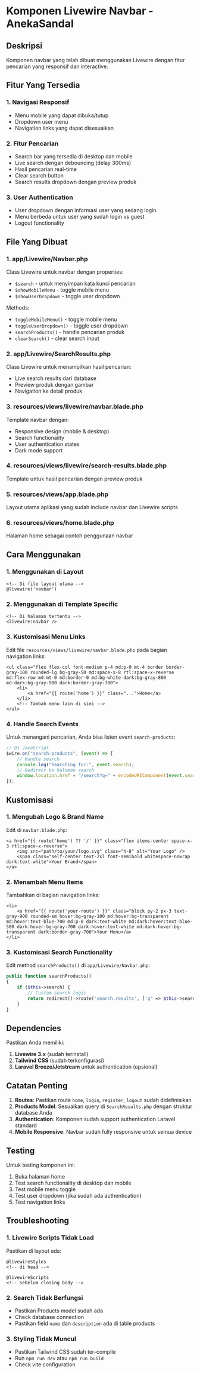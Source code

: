 # Komponen Livewire Navbar - AnekaSandal

## Deskripsi

Komponen navbar yang telah dibuat menggunakan Livewire dengan fitur pencarian yang responsif dan interactive.

## Fitur Yang Tersedia

### 1. **Navigasi Responsif**

-   Menu mobile yang dapat dibuka/tutup
-   Dropdown user menu
-   Navigation links yang dapat disesuaikan

### 2. **Fitur Pencarian**

-   Search bar yang tersedia di desktop dan mobile
-   Live search dengan debouncing (delay 300ms)
-   Hasil pencarian real-time
-   Clear search button
-   Search results dropdown dengan preview produk

### 3. **User Authentication**

-   User dropdown dengan informasi user yang sedang login
-   Menu berbeda untuk user yang sudah login vs guest
-   Logout functionality

## File Yang Dibuat

### 1. **app/Livewire/Navbar.php**

Class Livewire untuk navbar dengan properties:

-   `$search` - untuk menyimpan kata kunci pencarian
-   `$showMobileMenu` - toggle mobile menu
-   `$showUserDropdown` - toggle user dropdown

Methods:

-   `toggleMobileMenu()` - toggle mobile menu
-   `toggleUserDropdown()` - toggle user dropdown
-   `searchProducts()` - handle pencarian produk
-   `clearSearch()` - clear search input

### 2. **app/Livewire/SearchResults.php**

Class Livewire untuk menampilkan hasil pencarian:

-   Live search results dari database
-   Preview produk dengan gambar
-   Navigation ke detail produk

### 3. **resources/views/livewire/navbar.blade.php**

Template navbar dengan:

-   Responsive design (mobile & desktop)
-   Search functionality
-   User authentication states
-   Dark mode support

### 4. **resources/views/livewire/search-results.blade.php**

Template untuk hasil pencarian dengan preview produk

### 5. **resources/views/app.blade.php**

Layout utama aplikasi yang sudah include navbar dan Livewire scripts

### 6. **resources/views/home.blade.php**

Halaman home sebagai contoh penggunaan navbar

## Cara Menggunakan

### 1. **Menggunakan di Layout**

```blade
<!-- Di file layout utama -->
@livewire('navbar')
```

### 2. **Menggunakan di Template Specific**

```blade
<!-- Di halaman tertentu -->
<livewire:navbar />
```

### 3. **Kustomisasi Menu Links**

Edit file `resources/views/livewire/navbar.blade.php` pada bagian navigation links:

```blade
<ul class="flex flex-col font-medium p-4 md:p-0 mt-4 border border-gray-100 rounded-lg bg-gray-50 md:space-x-8 rtl:space-x-reverse md:flex-row md:mt-0 md:border-0 md:bg-white dark:bg-gray-800 md:dark:bg-gray-900 dark:border-gray-700">
    <li>
        <a href="{{ route('home') }}" class="...">Home</a>
    </li>
    <!-- Tambah menu lain di sini -->
</ul>
```

### 4. **Handle Search Events**

Untuk menangani pencarian, Anda bisa listen event `search-products`:

```javascript
// Di JavaScript
$wire.on("search-products", (event) => {
    // Handle search
    console.log("Searching for:", event.search);
    // Redirect ke halaman search
    window.location.href = "/search?q=" + encodeURIComponent(event.search);
});
```

## Kustomisasi

### 1. **Mengubah Logo & Brand Name**

Edit di `navbar.blade.php`:

```blade
<a href="{{ route('home') ?? '/' }}" class="flex items-center space-x-3 rtl:space-x-reverse">
    <img src="path/to/your/logo.svg" class="h-8" alt="Your Logo" />
    <span class="self-center text-2xl font-semibold whitespace-nowrap dark:text-white">Your Brand</span>
</a>
```

### 2. **Menambah Menu Items**

Tambahkan di bagian navigation links:

```blade
<li>
    <a href="{{ route('your-route') }}" class="block py-2 px-3 text-gray-900 rounded-sm hover:bg-gray-100 md:hover:bg-transparent md:hover:text-blue-700 md:p-0 dark:text-white md:dark:hover:text-blue-500 dark:hover:bg-gray-700 dark:hover:text-white md:dark:hover:bg-transparent dark:border-gray-700">Your Menu</a>
</li>
```

### 3. **Kustomisasi Search Functionality**

Edit method `searchProducts()` di `app/Livewire/Navbar.php`:

```php
public function searchProducts()
{
    if ($this->search) {
        // Custom search logic
        return redirect()->route('search.results', ['q' => $this->search]);
    }
}
```

## Dependencies

Pastikan Anda memiliki:

1. **Livewire 3.x** (sudah terinstall)
2. **Tailwind CSS** (sudah terkonfigurasi)
3. **Laravel Breeze/Jetstream** untuk authentication (opsional)

## Catatan Penting

1. **Routes**: Pastikan route `home`, `login`, `register`, `logout` sudah didefinisikan
2. **Products Model**: Sesuaikan query di `SearchResults.php` dengan struktur database Anda
3. **Authentication**: Komponen sudah support authentication Laravel standard
4. **Mobile Responsive**: Navbar sudah fully responsive untuk semua device

## Testing

Untuk testing komponen ini:

1. Buka halaman home
2. Test search functionality di desktop dan mobile
3. Test mobile menu toggle
4. Test user dropdown (jika sudah ada authentication)
5. Test navigation links

## Troubleshooting

### 1. **Livewire Scripts Tidak Load**

Pastikan di layout ada:

```blade
@livewireStyles
<!-- di head -->

@livewireScripts
<!-- sebelum closing body -->
```

### 2. **Search Tidak Berfungsi**

-   Pastikan Products model sudah ada
-   Check database connection
-   Pastikan field `name` dan `description` ada di table products

### 3. **Styling Tidak Muncul**

-   Pastikan Tailwind CSS sudah ter-compile
-   Run `npm run dev` atau `npm run build`
-   Check vite configuration
